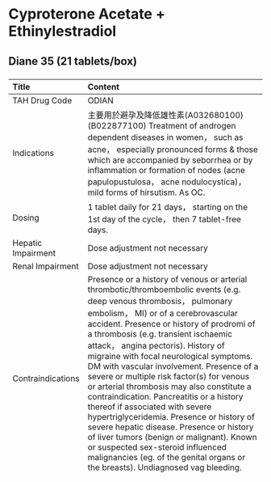 # Cyproterone Acetate + Ethinylestradiol

## Diane 35 (21 tablets/box)

##### 

| Title              | Content                                                                                                                                                                                                                                                                                                                                                                                                                                                                                                                                                                                                                                                                                                                                                                                                                                                     |
|:-------------------|:------------------------------------------------------------------------------------------------------------------------------------------------------------------------------------------------------------------------------------------------------------------------------------------------------------------------------------------------------------------------------------------------------------------------------------------------------------------------------------------------------------------------------------------------------------------------------------------------------------------------------------------------------------------------------------------------------------------------------------------------------------------------------------------------------------------------------------------------------------|
| TAH Drug Code      | ODIAN                                                                                                                                                                                                                                                                                                                                                                                                                                                                                                                                                                                                                                                                                                                                                                                                                                                       |
| Indications        | 主要用於避孕及降低雄性素(A032680100)(B022877100) Treatment of androgen dependent diseases in women， such as acne， especially pronounced forms & those which are accompanied by seborrhea or by inflammation or formation of nodes (acne papulopustulosa， acne nodulocystica)， mild forms of hirsutism. As OC.                                                                                                                                                                                                                                                                                                                                                                                                                                                                                                                                           |
| Dosing             | 1 tablet daily for 21 days， starting on the 1st day of the cycle， then 7 tablet-free days.                                                                                                                                                                                                                                                                                                                                                                                                                                                                                                                                                                                                                                                                                                                                                                |
| Hepatic Impairment | Dose adjustment not necessary                                                                                                                                                                                                                                                                                                                                                                                                                                                                                                                                                                                                                                                                                                                                                                                                                               |
| Renal Impairment   | Dose adjustment not necessary                                                                                                                                                                                                                                                                                                                                                                                                                                                                                                                                                                                                                                                                                                                                                                                                                               |
| Contraindications  | Presence or a history of venous or arterial thrombotic/thromboembolic events (e.g. deep venous thrombosis， pulmonary embolism， MI) or of a cerebrovascular accident. Presence or history of prodromi of a thrombosis (e.g. transient ischaemic attack， angina pectoris). History of migraine with focal neurological symptoms. DM with vascular involvement. Presence of a severe or multiple risk factor(s) for venous or arterial thrombosis may also constitute a contraindication. Pancreatitis or a history thereof if associated with severe hypertriglyceridemia. Presence or history of severe hepatic disease. Presence or history of liver tumors (benign or malignant). Known or suspected sex-steroid influenced malignancies (eg. of the genital organs or the breasts). Undiagnosed vag bleeding. Known or suspected pregnancy. Lactation. |
| Adverse Effects    | Nausea， abdominal pain; weight increased; headache; depressed mood， mood altered; breast pain， breast tenderness.                                                                                                                                                                                                                                                                                                                                                                                                                                                                                                                                                                                                                                                                                                                                        |
| Pregnancy          | Contraindicated                                                                                                                                                                                                                                                                                                                                                                                                                                                                                                                                                                                                                                                                                                                                                                                                                                             |
| Lactation          | Contraindicated                                                                                                                                                                                                                                                                                                                                                                                                                                                                                                                                                                                                                                                                                                                                                                                                                                             |

